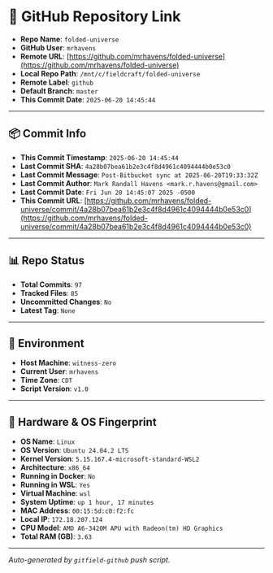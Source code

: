# 🔗 GitHub Repository Link

- **Repo Name**: `folded-universe`
- **GitHub User**: `mrhavens`
- **Remote URL**: [https://github.com/mrhavens/folded-universe](https://github.com/mrhavens/folded-universe)
- **Local Repo Path**: `/mnt/c/fieldcraft/folded-universe`
- **Remote Label**: `github`
- **Default Branch**: `master`
- **This Commit Date**: `2025-06-20 14:45:44`

---

## 📦 Commit Info

- **This Commit Timestamp**: `2025-06-20 14:45:44`
- **Last Commit SHA**: `4a28b07bea61b2e3c4f8d4961c4094444b0e53c0`
- **Last Commit Message**: `Post-Bitbucket sync at 2025-06-20T19:33:32Z`
- **Last Commit Author**: `Mark Randall Havens <mark.r.havens@gmail.com>`
- **Last Commit Date**: `Fri Jun 20 14:45:07 2025 -0500`
- **This Commit URL**: [https://github.com/mrhavens/folded-universe/commit/4a28b07bea61b2e3c4f8d4961c4094444b0e53c0](https://github.com/mrhavens/folded-universe/commit/4a28b07bea61b2e3c4f8d4961c4094444b0e53c0)

---

## 📊 Repo Status

- **Total Commits**: `97`
- **Tracked Files**: `85`
- **Uncommitted Changes**: `No`
- **Latest Tag**: `None`

---

## 🧭 Environment

- **Host Machine**: `witness-zero`
- **Current User**: `mrhavens`
- **Time Zone**: `CDT`
- **Script Version**: `v1.0`

---

## 🧬 Hardware & OS Fingerprint

- **OS Name**: `Linux`
- **OS Version**: `Ubuntu 24.04.2 LTS`
- **Kernel Version**: `5.15.167.4-microsoft-standard-WSL2`
- **Architecture**: `x86_64`
- **Running in Docker**: `No`
- **Running in WSL**: `Yes`
- **Virtual Machine**: `wsl`
- **System Uptime**: `up 1 hour, 17 minutes`
- **MAC Address**: `00:15:5d:c0:f2:fc`
- **Local IP**: `172.18.207.124`
- **CPU Model**: `AMD A6-3420M APU with Radeon(tm) HD Graphics`
- **Total RAM (GB)**: `3.63`

---

_Auto-generated by `gitfield-github` push script._
